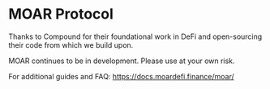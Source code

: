 # MOAR Protocol

Thanks to Compound for their foundational work in DeFi and open-sourcing their code from which we build upon.

MOAR continues to be in development. Please use at your own risk. 

For additional guides and FAQ: https://docs.moardefi.finance/moar/
